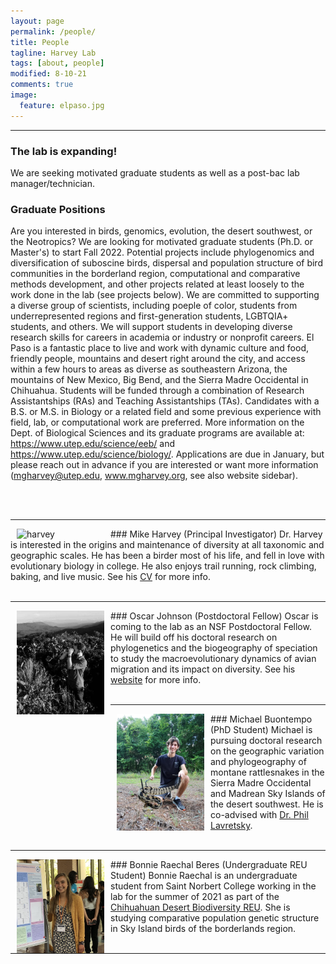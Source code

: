 ```yaml
---
layout: page
permalink: /people/
title: People
tagline: Harvey Lab
tags: [about, people]
modified: 8-10-21
comments: true
image:
  feature: elpaso.jpg
---
```


***

### The lab is expanding!

We are seeking motivated graduate students as well as a post-bac lab manager/technician. 

### Graduate Positions

Are you interested in birds, genomics, evolution, the desert southwest, or the Neotropics? We are looking for motivated graduate students (Ph.D. or Master's) to start Fall 2022. Potential projects include phylogenomics and diversification of suboscine birds, dispersal and population structure of bird communities in the borderland region, computational and comparative methods development, and other projects related at least loosely to the work done in the lab (see projects below). We are committed to supporting a diverse group of scientists, including poeple of color, students from underrepresented regions and first-generation students, LGBTQIA+ students, and others. We will support students in developing diverse research skills for careers in academia or industry or nonprofit careers. El Paso is a fantastic place to live and work with dynamic culture and food, friendly people, mountains and desert right around the city, and access within a few hours to areas as diverse as southeastern Arizona, the mountains of New Mexico, Big Bend, and the Sierra Madre Occidental in Chihuahua. Students will be funded through a combination of Research Assistantships (RAs) and Teaching Assistantships (TAs). Candidates with a B.S. or M.S. in Biology or a related field and some previous experience with field, lab, or computational work are preferred. More information on the Dept. of Biological Sciences and its graduate programs are available at: https://www.utep.edu/science/eeb/ and https://www.utep.edu/science/biology/. Applications are due in January, but please reach out in advance if you are interested or want more information (mgharvey@utep.edu, www.mgharvey.org, see also website sidebar).

<br><br>

***

<img align="left" src="/images/harvey.jpg" alt="harvey" width="140" hspace="10"/>
### Mike Harvey (Principal Investigator)
Dr. Harvey is interested in the origins and maintenance of diversity at all taxonomic and geographic scales. He has been a birder most of his life, and fell in love with evolutionary biology in college. He also enjoys trail running, rock climbing, baking, and live music.
See his <a href="http://mgharvey.github.io/docs/Harvey_CV.pdf" target="_blank">CV</a> for more info.
<br><br>

***

<img align="left" src="/images/johnson.jpg" alt="johnson" width="140" hspace="10"/>
### Oscar Johnson (Postdoctoral Fellow)
Oscar is coming to the lab as an NSF Postdoctoral Fellow. He will build off his doctoral research on phylogenetics and the biogeography of speciation to study the macroevolutionary dynamics of avian migration and its impact on diversity. See his <a href="https://www.oscarjohnson.net/" target="_blank">website</a> for more info.
<br><br>

***

<img align="left" src="/images/buontempo.jpeg" alt="buontempo" width="140" hspace="10"/>
### Michael Buontempo (PhD Student)
Michael is pursuing doctoral research on the geographic variation and phylogeography of montane rattlesnakes in the Sierra Madre Occidental and Madrean Sky Islands of the desert southwest. He is co-advised with <a href="https://www.utep.edu/science/lavretskylab/" target="_blank">Dr. Phil Lavretsky</a>.
<br><br>

***

<img align="left" src="/images/beres.jpg" alt="beres" width="140" hspace="10"/>
### Bonnie Raechal Beres (Undergraduate REU Student)
Bonnie Raechal is an undergraduate student from Saint Norbert College working in the lab for the summer of 2021 as part of the <a href="https://www.utep.edu/couri/programs/cdb-reu/" target="_blank">Chihuahuan Desert Biodiversity REU</a>. She is studying comparative population genetic structure in Sky Island birds of the borderlands region.
<br><br>

***
